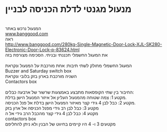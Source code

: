 מנעול מגנטי לדלת הכניסה לבניין
===========================
<br>המנעול נרכש באתר
<br>www.banggood.com
<br>ראה
<br>http://www.banggood.com/280kg-Single-Magnetic-Door-Lock-XJL-SK280-Electronic-Door-Lock-p-83624.html
<br>את המעגל החשמלי תכננתי ובניתי. הסכימה מצורפת בזה
<br><br>המעגל החשמלי מחולק לשתי תיבות: אחת מורכבת על המנעול ונקראת
<br>Buzzer and Saturday switch box
<br>השניה מורכבת בארון בזק בלובי ונקראת 
<br>Contactors box
<br><br>החיבור בין שתי הקופסאות מתבצע באמצעות שרשור של ארבעה כבלים:
<br>מקטע 1: צמה שטוחה מהמנעול העליון אל איזור המנעול הישן בדלת.
<br>מקטע 2: כבל לבן 4 גידי קצר מאיזור המנעול הישן בדלת אל פנל הכניסה.
<br>מקטע 3: כבל לבן רב גידי מפנל הכניסה אל ארון בזק
<br>מקטע 4: כבל לבן 4 גידי קצר מהכבל הרב גידי אל ה 
<br>contactors box
<br>מקטעים 3 ו- 4 היו קיימים בחיווט של הבנין ולא ניתן להחליפם
<br>


